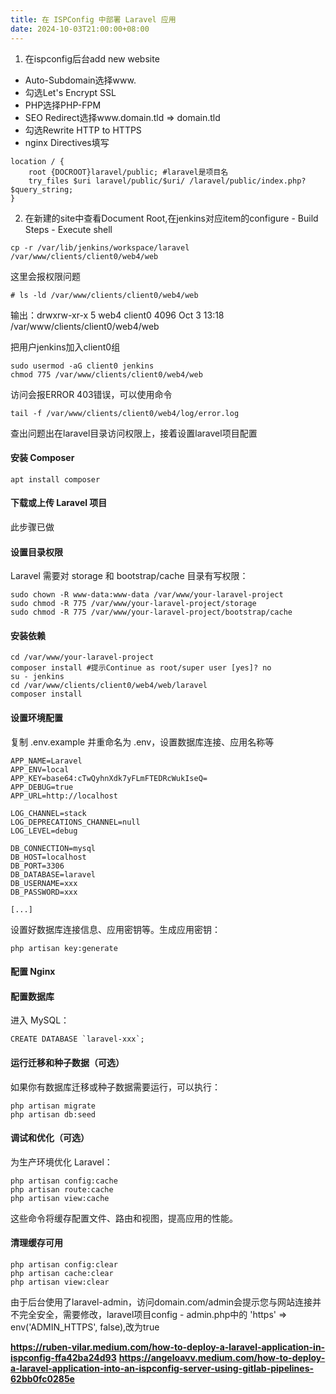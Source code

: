 ```yaml
---
title: 在 ISPConfig 中部署 Laravel 应用
date: 2024-10-03T21:00:00+08:00
---
```

1. 在ispconfig后台add new website
 - Auto-Subdomain选择www.
 - 勾选Let's Encrypt SSL
 - PHP选择PHP-FPM
 - SEO Redirect选择www.domain.tld => domain.tld
 - 勾选Rewrite HTTP to HTTPS
 - nginx Directives填写
```
location / {
    root {DOCROOT}laravel/public; #laravel是项目名
    try_files $uri laravel/public/$uri/ /laravel/public/index.php?$query_string;
}
```
2. 在新建的site中查看Document Root,在jenkins对应item的configure - Build Steps - Execute shell
```
cp -r /var/lib/jenkins/workspace/laravel /var/www/clients/client0/web4/web
```
这里会报权限问题
```
# ls -ld /var/www/clients/client0/web4/web
```
输出：drwxrw-xr-x 5 web4 client0 4096 Oct  3 13:18 /var/www/clients/client0/web4/web

把用户jenkins加入client0组
```
sudo usermod -aG client0 jenkins
chmod 775 /var/www/clients/client0/web4/web
```
访问会报ERROR 403错误，可以使用命令
```
tail -f /var/www/clients/client0/web4/log/error.log
```
查出问题出在laravel目录访问权限上，接着设置laravel项目配置

#### 安装 Composer

```
apt install composer
```

#### 下载或上传 Laravel 项目

此步骤已做

#### 设置目录权限

Laravel 需要对 storage 和 bootstrap/cache 目录有写权限：

```
sudo chown -R www-data:www-data /var/www/your-laravel-project
sudo chmod -R 775 /var/www/your-laravel-project/storage
sudo chmod -R 775 /var/www/your-laravel-project/bootstrap/cache
```

#### 安装依赖

```
cd /var/www/your-laravel-project
composer install #提示Continue as root/super user [yes]? no
su - jenkins
cd /var/www/clients/client0/web4/web/laravel
composer install
```

#### 设置环境配置
复制 .env.example 并重命名为 .env，设置数据库连接、应用名称等
```
APP_NAME=Laravel
APP_ENV=local
APP_KEY=base64:cTwQyhnXdk7yFLmFTEDRcWukIseQ=
APP_DEBUG=true
APP_URL=http://localhost

LOG_CHANNEL=stack
LOG_DEPRECATIONS_CHANNEL=null
LOG_LEVEL=debug

DB_CONNECTION=mysql
DB_HOST=localhost
DB_PORT=3306
DB_DATABASE=laravel
DB_USERNAME=xxx
DB_PASSWORD=xxx

[...]
```
设置好数据库连接信息、应用密钥等。生成应用密钥：

```
php artisan key:generate
```

#### 配置 Nginx

#### 配置数据库

进入 MySQL：
```
CREATE DATABASE `laravel-xxx`;
```

#### 运行迁移和种子数据（可选）

如果你有数据库迁移或种子数据需要运行，可以执行：

```
php artisan migrate
php artisan db:seed
```

#### 调试和优化（可选）
为生产环境优化 Laravel：
```
php artisan config:cache
php artisan route:cache
php artisan view:cache
```
这些命令将缓存配置文件、路由和视图，提高应用的性能。

#### 清理缓存可用
```
php artisan config:clear
php artisan cache:clear
php artisan view:clear
```

由于后台使用了laravel-admin，访问domain.com/admin会提示您与网站连接并不完全安全，需要修改，laravel项目config - admin.php中的    'https' => env('ADMIN_HTTPS', false),改为true

**https://ruben-vilar.medium.com/how-to-deploy-a-laravel-application-in-ispconfig-ffa42ba24d93**
**https://angeloavv.medium.com/how-to-deploy-a-laravel-application-into-an-ispconfig-server-using-gitlab-pipelines-62bb0fc0285e**


